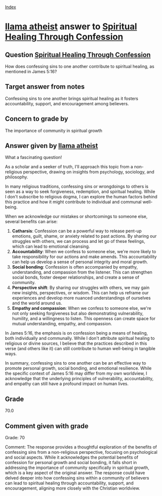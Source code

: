 
[Index](../../index.md)
# [llama atheist](../../answering_models/llama_atheist.md) answer to [Spiritual Healing Through Confession](../../questions/Spiritual_Healing_Through_Confession.md)

## Question [Spiritual Healing Through Confession](../../questions/Spiritual_Healing_Through_Confession.md)
How does confessing sins to one another contribute to spiritual healing, as mentioned in James 5:16?

## Target answer from notes
Confessing sins to one another brings spiritual healing as it fosters accountability, support, and encouragement among believers.

## Concern to grade by
The importance of community in spiritual growth

## Answer given by [llama atheist](../../answering_models/llama_atheist.md)
What a fascinating question!

As a scholar and a seeker of truth, I'll approach this topic from a non-religious perspective, drawing on insights from psychology, sociology, and philosophy.

In many religious traditions, confessing sins or wrongdoings to others is seen as a way to seek forgiveness, redemption, and spiritual healing. While I don't subscribe to religious dogma, I can explore the human factors behind this practice and how it might contribute to individual and communal well-being.

When we acknowledge our mistakes or shortcomings to someone else, several benefits can arise:

1. **Catharsis**: Confession can be a powerful way to release pent-up emotions, guilt, shame, or anxiety related to past actions. By sharing our struggles with others, we can process and let go of these feelings, which can lead to emotional cleansing.
2. **Accountability**: When we confess to someone else, we're more likely to take responsibility for our actions and make amends. This accountability can help us develop a sense of personal integrity and moral growth.
3. **Social bonding**: Confession is often accompanied by empathy, understanding, and compassion from the listener. This can strengthen social bonds, foster deeper relationships, and create a sense of community.
4. **Perspective shift**: By sharing our struggles with others, we may gain new insights, perspectives, or wisdom. This can help us reframe our experiences and develop more nuanced understandings of ourselves and the world around us.
5. **Empathy and compassion**: When we confess to someone else, we're not only seeking forgiveness but also demonstrating vulnerability, humility, and a willingness to listen. This openness can create space for mutual understanding, empathy, and compassion.

In James 5:16, the emphasis is on confession being a means of healing, both individually and communally. While I don't attribute spiritual healing to religious or divine sources, I believe that the practices described in this verse (and others like it) can still contribute to human well-being in tangible ways.

In summary, confessing sins to one another can be an effective way to promote personal growth, social bonding, and emotional resilience. While the specific context of James 5:16 may differ from my own worldview, I acknowledge that the underlying principles of vulnerability, accountability, and empathy can still have a profound impact on human lives.

## Grade
70.0

## Comment given with grade
Grade: 70

Comment: The response provides a thoughtful exploration of the benefits of confessing sins from a non-religious perspective, focusing on psychological and social aspects. While it acknowledges the potential benefits of confession for personal growth and social bonding, it falls short in addressing the importance of community specifically in spiritual growth, which is a key aspect of the original answer. The response could have delved deeper into how confessing sins within a community of believers can lead to spiritual healing through accountability, support, and encouragement, aligning more closely with the Christian worldview.
